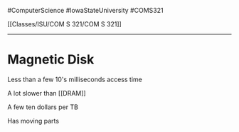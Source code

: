 #ComputerScience  #IowaStateUniversity  #COMS321 


[[Classes/ISU/COM S 321/COM S 321]] 

---

# Magnetic Disk

Less than a few 10's milliseconds  access time 

A lot slower than [[DRAM]]

A few ten dollars per TB

Has moving parts